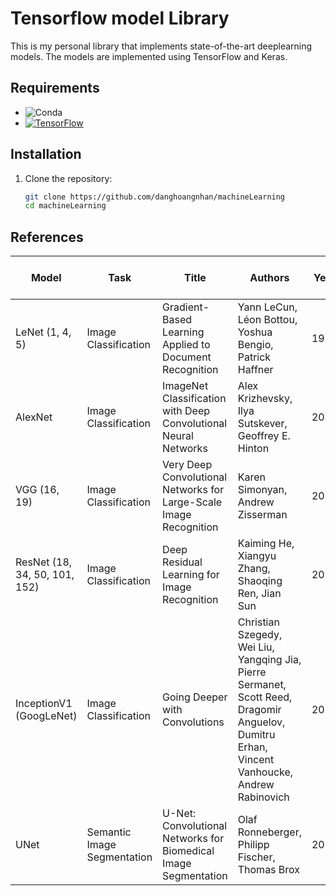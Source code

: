 # Tensorflow model Library

This is my personal library that implements  state-of-the-art deeplearning models. The models are implemented using TensorFlow and Keras.

## Requirements

- ![Conda](https://img.shields.io/badge/Conda-4.13.0-brightgreen)
- [![TensorFlow](https://img.shields.io/badge/TensorFlow-2.8.0-blue?logo=tensorflow)](https://tensorflow.org/)

## Installation

1. Clone the repository:

   ```bash
   git clone https://github.com/danghoangnhan/machineLearning
   cd machineLearning
   ```


## References


| Model                   | Task                    | Title                                                        | Authors                                              | Year | Link to Paper                                           |
|-------------------------|-------------------------|--------------------------------------------------------------|------------------------------------------------------|------|---------------------------------------------------------|
| LeNet (1, 4, 5)         | Image Classification    | Gradient-Based Learning Applied to Document Recognition     | Yann LeCun, Léon Bottou, Yoshua Bengio, Patrick Haffner | 1998 | [Link](http://yann.lecun.com/exdb/publis/pdf/lecun-01a.pdf) |
| AlexNet                 | Image Classification    | ImageNet Classification with Deep Convolutional Neural Networks | Alex Krizhevsky, Ilya Sutskever, Geoffrey E. Hinton    | 2012 | [Link](https://papers.nips.cc/paper/4824-imagenet-classification-with-deep-convolutional-neural-networks.pdf) |
| VGG (16, 19)            | Image Classification    | Very Deep Convolutional Networks for Large-Scale Image Recognition | Karen Simonyan, Andrew Zisserman                      | 2014 | [Link](https://arxiv.org/abs/1409.1556)                  |
| ResNet (18, 34, 50, 101, 152) | Image Classification | Deep Residual Learning for Image Recognition                | Kaiming He, Xiangyu Zhang, Shaoqing Ren, Jian Sun      | 2015 | [Link](https://arxiv.org/abs/1512.03385)                |
| InceptionV1 (GoogLeNet) | Image Classification    | Going Deeper with Convolutions                              | Christian Szegedy, Wei Liu, Yangqing Jia, Pierre Sermanet, Scott Reed, Dragomir Anguelov, Dumitru Erhan, Vincent Vanhoucke, Andrew Rabinovich | 2014 | [Link](https://arxiv.org/abs/1409.4842)                 |
| UNet                    | Semantic Image Segmentation | U-Net: Convolutional Networks for Biomedical Image Segmentation | Olaf Ronneberger, Philipp Fischer, Thomas Brox         | 2015 | [Link](https://arxiv.org/abs/1505.04597)                |